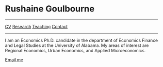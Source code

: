 

<h1> Rushaine Goulbourne</h1>
<hr>
<a href="page1.html">CV</a> <a href="page2.html">Research</a> <a href="page3.html">Teaching</a> <a href="page4.html">Contact</a>
<hr>

<p>
 I am an Economics Ph.D. candidate in the department of Economics Finance and Legal Studies at the University of Alabama. My areas of interest are Regional Economics, Urban Economics, and Applied Microeconomics.  
</p>

<p><a href="mailto:rdgoulbourne@crimson.ua.edu">Email me</a></p>

